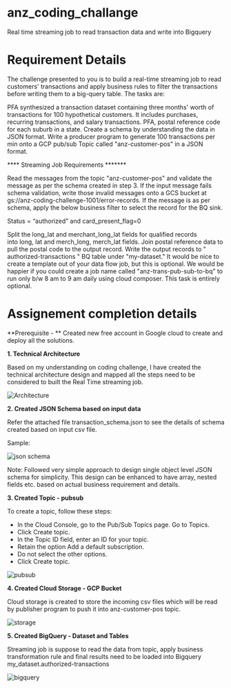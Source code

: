 # anz_coding_challange
Real time streaming job to read transaction data and write into Bigquery

# Requirement Details

The challenge presented to you is to build a real-time streaming job to read customers' transactions and apply business rules to filter the transactions before writing them to a big-query table. The tasks are:

PFA synthesized a transaction dataset containing three months' worth of transactions for 100 hypothetical customers. It includes purchases, recurring transactions, and salary transactions.
PFA, postal reference code for each suburb in a state.
Create a schema by understanding the data in JSON format.
Write a producer program to generate 100 transactions per min onto a GCP pub/sub Topic called "anz-customer-pos" in a JSON format.

**** Streaming Job Requirements *******

Read the messages from the topic "anz-customer-pos" and validate the message as per the schema created in step 3.
If the input message fails schema validation, write those invalid messages onto a GCS bucket at gs://anz-coding-challenge-1001/error-records.
If the message is as per schema, apply the below business filter to select the record for the BQ sink.

Status = “authorized” and card_present_flag=0

Split the long_lat and merchant_long_lat fields for qualified records into long, lat and merch_long, merch_lat fields.
Join postal reference data to pull the postal code to the output record.
Write the output records to " authorized-transactions " BQ table under "my-dataset."
It would be nice to create a template out of your data flow job, but this is optional.
We would be happier if you could create a job name called "anz-trans-pub-sub-to-bq" to run only b/w 8 am to 9 am daily using cloud composer. This task is entirely optional.

# Assignement completion details

**Prerequisite - **
Created new free account in Google cloud to create and deploy all the solutions.

**1. Technical Architecture**

Based on my understanding on coding challenge, I have created the technical architecture design and mapped all the steps need to be considered to built the Real Time streaming job.

![Architecture](https://user-images.githubusercontent.com/103310597/162565709-756add69-9ef0-4daf-b743-f1d0aafa2880.JPG)

**2. Created JSON Schema based on input data**

Refer the attached file transaction_schema.json to see the details of schema created based on input csv file.

Sample:

![json schema](https://user-images.githubusercontent.com/103310597/162566329-77817451-c35b-4a07-84ce-af67c2bbbc8f.JPG)

Note: Followed very simple approach to design single object level JSON schema for simplicity. This design can be enhanced to have array, nested fields etc. based on actual business requirement and details.

**3. Created Topic - pubsub**

To create a topic, follow these steps:
- In the Cloud Console, go to the Pub/Sub Topics page. Go to Topics.
- Click Create topic.
- In the Topic ID field, enter an ID for your topic.
- Retain the option Add a default subscription.
- Do not select the other options.
- Click Create topic.


![pubsub](https://user-images.githubusercontent.com/103310597/162566654-8128427e-14ba-4759-9855-6c0b479e4033.JPG)

**4. Created Cloud Storage - GCP Bucket**

Cloud storage is created to store the incoming csv files which will be read by publisher program to push it into anz-customer-pos topic.

![storage](https://user-images.githubusercontent.com/103310597/162567047-294bf105-ff2e-42ef-9fa3-9fbc5e24a83a.JPG)

**5. Created BigQuery - Dataset and Tables**

Streaming job is suppose to read the data from topic, apply business transformation rule and final results need to be loaded into Bigquery 
my_dataset.authorized-transactions 

![bigquery](https://user-images.githubusercontent.com/103310597/162567234-ac2d72c3-fb8f-47aa-8f7e-1b6e99cb4a9f.JPG)
